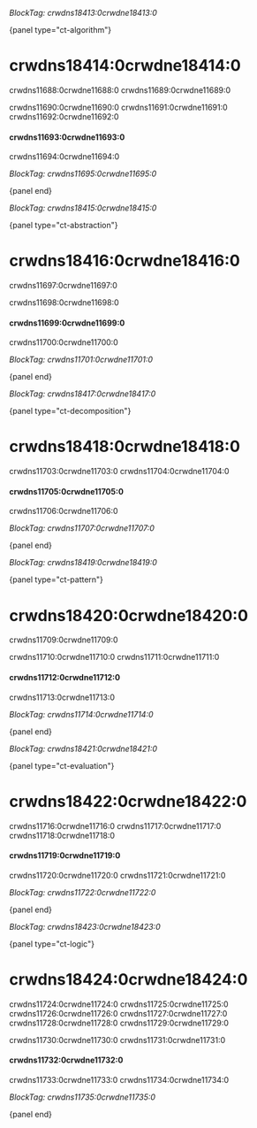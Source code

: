 *BlockTag: crwdns18413:0crwdne18413:0*

{panel type="ct-algorithm"}

# crwdns18414:0crwdne18414:0

crwdns11688:0crwdne11688:0 crwdns11689:0crwdne11689:0

crwdns11690:0crwdne11690:0 crwdns11691:0crwdne11691:0 crwdns11692:0crwdne11692:0

#### crwdns11693:0crwdne11693:0

crwdns11694:0crwdne11694:0

*BlockTag: crwdns11695:0crwdne11695:0*

{panel end}

*BlockTag: crwdns18415:0crwdne18415:0*

{panel type="ct-abstraction"}

# crwdns18416:0crwdne18416:0

crwdns11697:0crwdne11697:0

crwdns11698:0crwdne11698:0

#### crwdns11699:0crwdne11699:0

crwdns11700:0crwdne11700:0

*BlockTag: crwdns11701:0crwdne11701:0*

{panel end}

*BlockTag: crwdns18417:0crwdne18417:0*

{panel type="ct-decomposition"}

# crwdns18418:0crwdne18418:0

crwdns11703:0crwdne11703:0 crwdns11704:0crwdne11704:0

#### crwdns11705:0crwdne11705:0

crwdns11706:0crwdne11706:0

*BlockTag: crwdns11707:0crwdne11707:0*

{panel end}

*BlockTag: crwdns18419:0crwdne18419:0*

{panel type="ct-pattern"}

# crwdns18420:0crwdne18420:0

crwdns11709:0crwdne11709:0

crwdns11710:0crwdne11710:0 crwdns11711:0crwdne11711:0

#### crwdns11712:0crwdne11712:0

crwdns11713:0crwdne11713:0

*BlockTag: crwdns11714:0crwdne11714:0*

{panel end}

*BlockTag: crwdns18421:0crwdne18421:0*

{panel type="ct-evaluation"}

# crwdns18422:0crwdne18422:0

crwdns11716:0crwdne11716:0 crwdns11717:0crwdne11717:0 crwdns11718:0crwdne11718:0

#### crwdns11719:0crwdne11719:0

crwdns11720:0crwdne11720:0 crwdns11721:0crwdne11721:0

*BlockTag: crwdns11722:0crwdne11722:0*

{panel end}

*BlockTag: crwdns18423:0crwdne18423:0*

{panel type="ct-logic"}

# crwdns18424:0crwdne18424:0

crwdns11724:0crwdne11724:0 crwdns11725:0crwdne11725:0 crwdns11726:0crwdne11726:0 crwdns11727:0crwdne11727:0 crwdns11728:0crwdne11728:0 crwdns11729:0crwdne11729:0

crwdns11730:0crwdne11730:0 crwdns11731:0crwdne11731:0

#### crwdns11732:0crwdne11732:0

crwdns11733:0crwdne11733:0 crwdns11734:0crwdne11734:0

*BlockTag: crwdns11735:0crwdne11735:0*

{panel end}